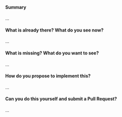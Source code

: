 <!--
Thanks for submitting an issue. Please fill the template below,
otherwise we will not be able to process this issue.
-->

#### Summary

<!-- Summarize the issue in a few sentences: -->

...

#### What is already there? What do you see now?

<!-- Describe or link to related APIs, etc. -->

...

#### What is missing? What do you want to see?

<!-- Please add some examples or use cases of the API if applicable. -->

...

#### How do you propose to implement this?

<!-- Please think about how this could be implemented. -->

...

#### Can you do this yourself and submit a Pull Request?

<!-- You can also @mention experts if you need help with this. -->

...
